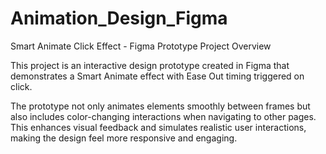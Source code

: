 # Animation_Design_Figma

Smart Animate Click Effect - Figma Prototype
Project Overview

This project is an interactive design prototype created in Figma that demonstrates a Smart Animate effect with Ease Out timing triggered on click.

The prototype not only animates elements smoothly between frames but also includes color-changing interactions when navigating to other pages. This enhances visual feedback and simulates realistic user interactions, making the design feel more responsive and engaging.

